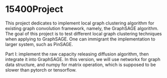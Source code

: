 # 15400Project
This project dedicates to implement local graph clustering algorithm for existing graph convolution framework, namely, the GraphSAGE algorithm. The goal of this project is to test different local graph clustering techniques when applying to GraphSAGE. One can immigrant the implementation to larger system, such as PinSAGE.

Part I: implement the raw capacity releasing diffusion algorithm, then integrate it into GraphSAGE. In this version, we will use networkx for graph data structure, and numpy for matrix operation, which is supposed to be slower than pytorch or tensorflow.
